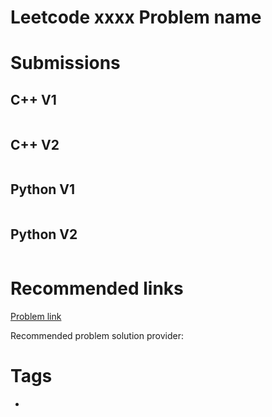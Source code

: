 # Leetcode xxxx Problem name

# Submissions

## C++ V1

```C++

```



## C++ V2

```C++
```



## Python V1

```python
```



## Python V2

```python

```





# Recommended links

[Problem link]()

Recommended problem solution provider:



# Tags

- 